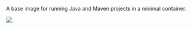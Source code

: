 A base image for running Java and Maven projects in a minimal container.

[![](https://imagelayers.io/badge/jimschubert/8-jdk-alpine-mvn:latest.svg)](https://imagelayers.io/?images=jimschubert/8-jdk-alpine-mvn:latest 'Get your own badge on imagelayers.io')
